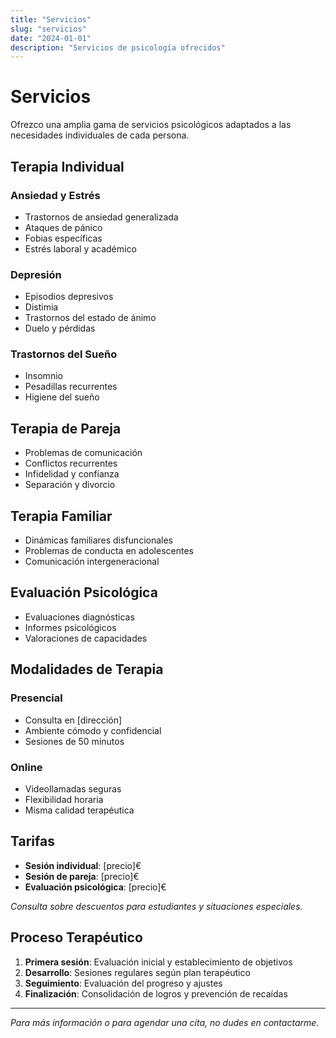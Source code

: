 ```yaml
---
title: "Servicios"
slug: "servicios"
date: "2024-01-01"
description: "Servicios de psicología ofrecidos"
---
```


# Servicios

Ofrezco una amplia gama de servicios psicológicos adaptados a las necesidades individuales de cada persona.

## Terapia Individual

### Ansiedad y Estrés
- Trastornos de ansiedad generalizada
- Ataques de pánico
- Fobias específicas
- Estrés laboral y académico

### Depresión
- Episodios depresivos
- Distimia
- Trastornos del estado de ánimo
- Duelo y pérdidas

### Trastornos del Sueño
- Insomnio
- Pesadillas recurrentes
- Higiene del sueño

## Terapia de Pareja

- Problemas de comunicación
- Conflictos recurrentes
- Infidelidad y confianza
- Separación y divorcio

## Terapia Familiar

- Dinámicas familiares disfuncionales
- Problemas de conducta en adolescentes
- Comunicación intergeneracional

## Evaluación Psicológica

- Evaluaciones diagnósticas
- Informes psicológicos
- Valoraciones de capacidades

## Modalidades de Terapia

### Presencial
- Consulta en [dirección]
- Ambiente cómodo y confidencial
- Sesiones de 50 minutos

### Online
- Videollamadas seguras
- Flexibilidad horaria
- Misma calidad terapéutica

## Tarifas

- **Sesión individual**: [precio]€
- **Sesión de pareja**: [precio]€
- **Evaluación psicológica**: [precio]€

*Consulta sobre descuentos para estudiantes y situaciones especiales.*

## Proceso Terapéutico

1. **Primera sesión**: Evaluación inicial y establecimiento de objetivos
2. **Desarrollo**: Sesiones regulares según plan terapéutico
3. **Seguimiento**: Evaluación del progreso y ajustes
4. **Finalización**: Consolidación de logros y prevención de recaídas

---

*Para más información o para agendar una cita, no dudes en contactarme.*